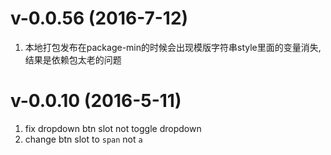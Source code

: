 # v-0.0.56 (2016-7-12)
1. 本地打包发布在package-min的时候会出现模版字符串style里面的变量消失,结果是依赖包太老的问题

# v-0.0.10 (2016-5-11)
1. fix dropdown btn slot not toggle dropdown
2. change btn slot to `span` not `a`
